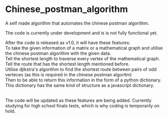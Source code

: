 # Chinese_postman_algorithm
A self made algorithm that automates the chinese postman algorithm.<br />

The code is currently under development and is is not fully functional yet. <br />

After the code is released as v1.0, it will have these features:<br />
To take the given information of a matrix or a mathematical graph and utilise the chinese postman algorithm with the given data.<br />
Tell the shortest length to traverse every vertex of the mathematical graph.<br />
Tell the route that has the shortest length mentioned before.<br />
Utilise djikstra's algorithm to find the shortest route between pairs of odd verteces (as this is required in the chinese postman algoritm)<br />
Then to be able to return this information in the form of a python dictionary. This dictionary has the same kind of structure as a javascript dictionary.<br />
<br />

The code will be updated as these features are being added. Currently studying for high school finals tests, which is why coding is temporarily on hold.<br />

